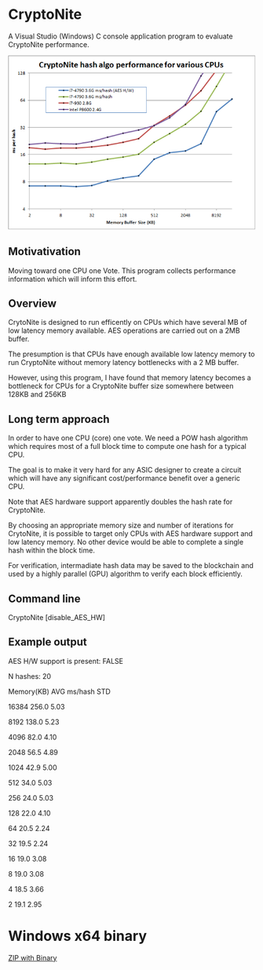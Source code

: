 # CryptoNite
A Visual Studio (Windows) C console application program to evaluate CryptoNite performance.

![![Chart](Data.png?raw=true "CryptoNite Performance on Various CPUs")
](Data.png?raw=true "CryptoNite Performance on Various CPUs")

## Motivativation

Moving toward one CPU one Vote. This program collects performance information which will inform this effort.

## Overview

CrytoNite is designed to run efficently on CPUs which have several MB of low latency memory available. AES operations are carried out on a 2MB buffer.

The presumption is that CPUs have enough available low latency memory to run CryptoNite without memory latency bottlenecks with a 2 MB buffer.

However, using this program, I have found that memory latency becomes a bottleneck for CPUs for a CryptoNite buffer size somewhere between 128KB and 256KB

## Long term approach

In order to have one CPU (core) one vote. We need a POW hash algorithm which requires most of a full block time to compute one hash for a typical CPU. 

The goal is to make it very hard for any ASIC designer to create a circuit which will have any significant cost/performance benefit over a generic CPU.

Note that AES hardware support apparently doubles the hash rate for CryptoNite. 

By choosing an appropriate memory size and number of iterations for CrytoNite, it is possible to target only CPUs with AES hardware support and low latency memory. No other device would be able to complete a single hash within the block time.

For verification, intermadiate hash data may be saved to the blockchain and used by a highly parallel (GPU) algorithm to verify each block efficiently.

## Command line

CryptoNite [disable_AES_HW]


## Example output

AES H/W support is present:	FALSE

N hashes:	20

Memory(KB)	AVG ms/hash	STD

16384	256.0	5.03

8192	138.0	5.23

4096	82.0	4.10

2048	56.5	4.89

1024	42.9	5.00

512	34.0	5.03

256	24.0	5.03

128	22.0	4.10

64	20.5	2.24

32	19.5	2.24

16	19.0	3.08

8	19.0	3.08

4	18.5	3.66

2	19.1	2.95

# Windows x64 binary

[ZIP with Binary](CryptoNite.zip)
